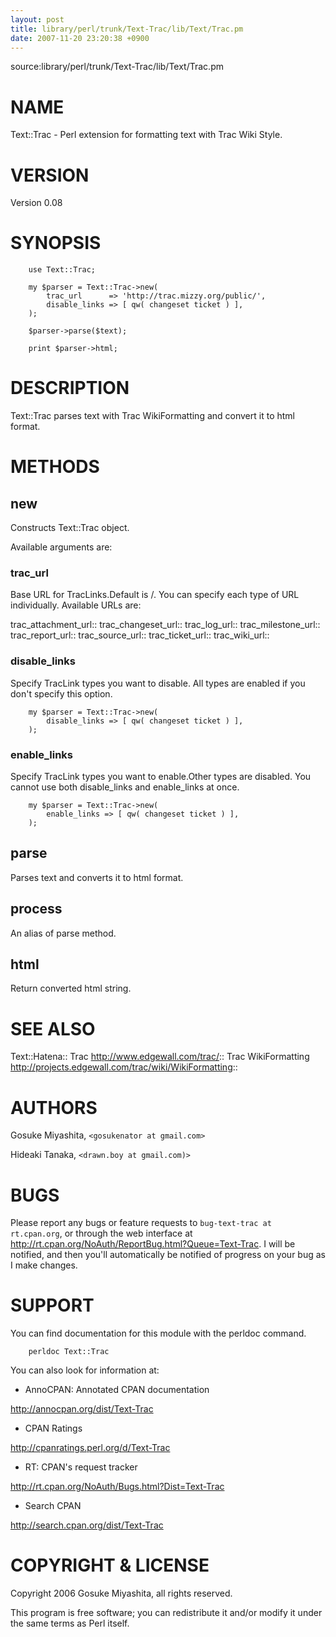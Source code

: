 ```yaml
---
layout: post
title: library/perl/trunk/Text-Trac/lib/Text/Trac.pm
date: 2007-11-20 23:20:38 +0900
---
```

source:library/perl/trunk/Text-Trac/lib/Text/Trac.pm


# NAME

Text::Trac - Perl extension for formatting text with Trac Wiki Style.


# VERSION

Version 0.08


# SYNOPSIS


	
	    use Text::Trac;
	
	    my $parser = Text::Trac->new(
	        trac_url      => 'http://trac.mizzy.org/public/',
	        disable_links => [ qw( changeset ticket ) ],
	    );
	
	    $parser->parse($text);
	
	    print $parser->html;
	

# DESCRIPTION

Text::Trac parses text with Trac WikiFormatting and convert it to html format.


# METHODS


## new

Constructs Text::Trac object.

Available arguments are:


### trac_url

Base URL for TracLinks.Default is /. You can specify each type of URL individually. Available URLs are:

 trac_attachment_url::  trac_changeset_url::  trac_log_url::  trac_milestone_url::  trac_report_url::  trac_source_url::  trac_ticket_url::  trac_wiki_url:: 

### disable_links

Specify TracLink types you want to disable. All types are enabled if you don't specify this option.


	
	    my $parser = Text::Trac->new(
	        disable_links => [ qw( changeset ticket ) ],
	    );
	

### enable_links

Specify TracLink types you want to enable.Other types are disabled. You cannot use both disable_links and enable_links at once.


	
	    my $parser = Text::Trac->new(
	        enable_links => [ qw( changeset ticket ) ],
	    );
	

## parse

Parses text and converts it to html format.


## process

An alias of parse method.


## html

Return converted html string.


# SEE ALSO

 Text::Hatena::  Trac http://www.edgewall.com/trac/::  Trac WikiFormatting http://projects.edgewall.com/trac/wiki/WikiFormatting:: 

# AUTHORS

Gosuke Miyashita, `<gosukenator at gmail.com>`

Hideaki Tanaka, `<drawn.boy at gmail.com)>`


# BUGS

Please report any bugs or feature requests to `bug-text-trac at rt.cpan.org`, or through the web interface at http://rt.cpan.org/NoAuth/ReportBug.html?Queue=Text-Trac. I will be notified, and then you'll automatically be notified of progress on your bug as I make changes.


# SUPPORT

You can find documentation for this module with the perldoc command.


	
	    perldoc Text::Trac
	
You can also look for information at:

* AnnoCPAN: Annotated CPAN documentation

 http://annocpan.org/dist/Text-Trac

* CPAN Ratings

 http://cpanratings.perl.org/d/Text-Trac

* RT: CPAN's request tracker

 http://rt.cpan.org/NoAuth/Bugs.html?Dist=Text-Trac

* Search CPAN

 http://search.cpan.org/dist/Text-Trac



# COPYRIGHT & LICENSE

Copyright 2006 Gosuke Miyashita, all rights reserved.

This program is free software; you can redistribute it and/or modify it under the same terms as Perl itself.

